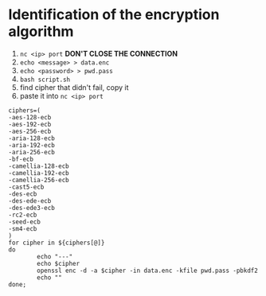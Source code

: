 # Identification of the encryption algorithm

1. `nc <ip> port` **DON'T CLOSE THE CONNECTION**
2. `echo <message> > data.enc`
3. `echo <password> > pwd.pass`
4. `bash script.sh`
5. find cipher that didn't fail, copy it
6. paste it into `nc <ip> port`


```
ciphers=(
-aes-128-ecb
-aes-192-ecb
-aes-256-ecb
-aria-128-ecb
-aria-192-ecb
-aria-256-ecb
-bf-ecb
-camellia-128-ecb
-camellia-192-ecb
-camellia-256-ecb
-cast5-ecb
-des-ecb
-des-ede-ecb
-des-ede3-ecb
-rc2-ecb
-seed-ecb
-sm4-ecb
)
for cipher in ${ciphers[@]}
do
        echo "---"
        echo $cipher
        openssl enc -d -a $cipher -in data.enc -kfile pwd.pass -pbkdf2
        echo ""
done;
```